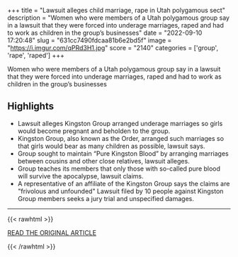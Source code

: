 +++
title = "Lawsuit alleges child marriage, rape in Utah polygamous sect"
description = "Women who were members of a Utah polygamous group say in a lawsuit that they were forced into underage marriages, raped and had to work as children in the group’s businesses"
date = "2022-09-10 17:20:48"
slug = "631cc7490fdcaa81b6e2bd5f"
image = "https://i.imgur.com/qPRd3H1.jpg"
score = "2140"
categories = ['group', 'rape', 'raped']
+++

Women who were members of a Utah polygamous group say in a lawsuit that they were forced into underage marriages, raped and had to work as children in the group’s businesses

## Highlights

- Lawsuit alleges Kingston Group arranged underage marriages so girls would become pregnant and beholden to the group.
- Kingston Group, also known as the Order, arranged such marriages so that girls would bear as many children as possible, lawsuit says.
- Group sought to maintain “Pure Kingston Blood” by arranging marriages between cousins and other close relatives, lawsuit alleges.
- Group teaches its members that only those with so-called pure blood will survive the apocalypse, lawsuit claims.
- A representative of an affiliate of the Kingston Group says the claims are "frivolous and unfounded" Lawsuit filed by 10 people against Kingston Group members seeks a jury trial and unspecified damages.

---

{{< rawhtml >}}
  <p class="article-category">
    <a target="_blank" href="https://abcnews.go.com/US/wireStory/lawsuit-alleges-child-marriage-rape-utah-polygamous-sect-89616158">READ THE ORIGINAL ARTICLE</a>
  </p>
{{< /rawhtml >}}
